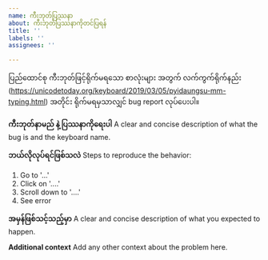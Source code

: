 ```yaml
---
name: ကီးဘုတ်ပြဿနာ
about: ကီးဘုတ်ပြဿနာကိုတင်ပြရန်
title: ''
labels: ''
assignees: ''

---
```


ပြည်ထောင်စု ကီးဘုတ်ဖြင့်ရိုက်မရသော စာလုံးများ အတွက် လက်ကွက်ရိုက်နည်း (https://unicodetoday.org/keyboard/2019/03/05/pyidaungsu-mm-typing.html) အတိုင်း ရိုက်မရမှသာလျှင် bug report လုပ်ပေးပါ။ 

**ကီးဘုတ်နာမည် နဲ့ ပြဿနာကိုရေးပါ**
A clear and concise description of what the bug is and the keyboard name.

**ဘယ်လိုလုပ်ရင်ဖြစ်သလဲ**
Steps to reproduce the behavior:
1. Go to '...'
2. Click on '....'
3. Scroll down to '....'
4. See error

**အမှန်ဖြစ်သင့်သည့်မှာ**
A clear and concise description of what you expected to happen.

**Additional context**
Add any other context about the problem here.
